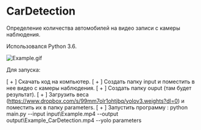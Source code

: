 # CarDetection
Определение количества автомобилей на видео записи с камеры наблюдения.

Использовался Python 3.6.

![Example.gif](Example.gif)

Для запуска: 

[ + ] Скачать код на компьютер.
[ + ] Создать папку input и поместить в нее видео с камеры наблюдения.
[ + ] Создать папку ouput (там будет результат).
[ + ] Загрузить веса (https://www.dropbox.com/s/99mm7olr1ohtjbq/yolov3.weights?dl=0) и поместить их в папку parameters.
[ + ] Запустить программу : 
python main.py --input input\Example.mp4 --output output\Example_CarDetection.mp4 --yolo parameters